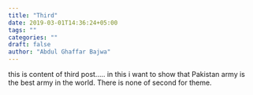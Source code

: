 ```yaml
---
title: "Third"
date: 2019-03-01T14:36:24+05:00
tags: ""
categories: ""
draft: false
author: "Abdul Ghaffar Bajwa"
---
```

this is content of third post.....
in this i want to show that Pakistan army is the best army in the world. There is none of
second for theme.
